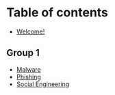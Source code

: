 # Table of contents

* [Welcome!](README.md)

## Group 1

* [Malware](group-1/malware.md)
* [Phishing](group-1/phishing.md)
* [Social Engineering](group-1/social-engineering.md)
